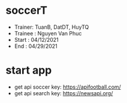 # soccerT
- Trainer: TuanB, DatDT, HuyTQ
- Trainee : Nguyen Van Phuc
- Start : 04/12/2021
- End : 04/29/2021

# start app
- get api soccer key: https://apifootball.com/
- get api search key: https://newsapi.org/

